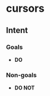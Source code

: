 # cursors

## Intent

<!-- TODO(jared): Fill this out. -->

### Goals

- **DO**

### Non-goals

- **DO NOT**
